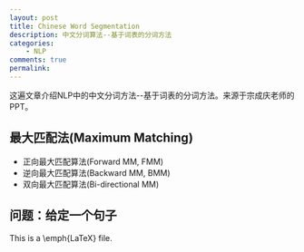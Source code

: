 ```yaml
---
layout: post
title: Chinese Word Segmentation
description: 中文分词算法--基于词表的分词方法
categories:
    - NLP
comments: true
permalink: 
---
```


这遍文章介绍NLP中的中文分词方法--基于词表的分词方法。来源于宗成庆老师的PPT。

## 最大匹配法(Maximum Matching)

* 正向最大匹配算法(Forward MM, FMM)
* 逆向最大匹配算法(Backward MM, BMM)
* 双向最大匹配算法(Bi-directional MM)

## 问题：给定一个句子
This is a \emph{LaTeX} file.

